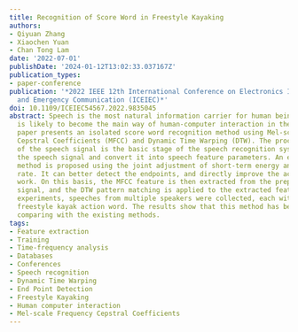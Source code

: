 ```yaml
---
title: Recognition of Score Word in Freestyle Kayaking
authors:
- Qiyuan Zhang
- Xiaochen Yuan
- Chan Tong Lam
date: '2022-07-01'
publishDate: '2024-01-12T13:02:33.037167Z'
publication_types:
- paper-conference
publication: '*2022 IEEE 12th International Conference on Electronics Information
  and Emergency Communication (ICEIEC)*'
doi: 10.1109/ICEIEC54567.2022.9835045
abstract: Speech is the most natural information carrier for human beings, and it
  is likely to become the main way of human-computer interaction in the future. This
  paper presents an isolated score word recognition method using Mel-scale Frequency
  Cepstral Coefficients (MFCC) and Dynamic Time Warping (DTW). The processing stage
  of the speech signal is the basic stage of the speech recognition system, to analyze
  the speech signal and convert it into speech feature parameters. An endpoints detection
  method is proposed using the joint adjustment of short-term energy and zero-crossing
  rate. It can better detect the endpoints, and directly improve the accuracy of subsequent
  work. On this basis, the MFCC feature is then extracted from the preprocessed speech
  signal, and the DTW pattern matching is applied to the extracted features. In the
  experiments, speeches from multiple speakers were collected, each with a specific
  freestyle kayak action word. The results show that this method has better performance
  comparing with the existing methods.
tags:
- Feature extraction
- Training
- Time-frequency analysis
- Databases
- Conferences
- Speech recognition
- Dynamic Time Warping
- End Point Detection
- Freestyle Kayaking
- Human computer interaction
- Mel-scale Frequency Cepstral Coefficients
---
```

